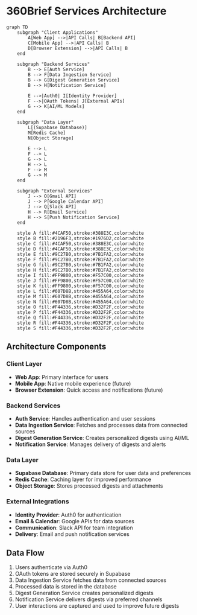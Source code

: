 # 360Brief Services Architecture

```mermaid
graph TD
    subgraph "Client Applications"
        A[Web App] -->|API Calls| B[Backend API]
        C[Mobile App] -->|API Calls| B
        D[Browser Extension] -->|API Calls| B
    end

    subgraph "Backend Services"
        B --> E[Auth Service]
        B --> F[Data Ingestion Service]
        B --> G[Digest Generation Service]
        B --> H[Notification Service]
        
        E -->|Auth0| I[Identity Provider]
        F -->|OAuth Tokens| J[External APIs]
        G --> K[AI/ML Models]
    end

    subgraph "Data Layer"
        L[(Supabase Database)]
        M[Redis Cache]
        N[Object Storage]
        
        E --> L
        F --> L
        G --> L
        H --> L
        F --> M
        G --> M
    end

    subgraph "External Services"
        J --> O[Gmail API]
        J --> P[Google Calendar API]
        J --> Q[Slack API]
        H --> R[Email Service]
        H --> S[Push Notification Service]
    end

    style A fill:#4CAF50,stroke:#388E3C,color:white
    style B fill:#2196F3,stroke:#1976D2,color:white
    style C fill:#4CAF50,stroke:#388E3C,color:white
    style D fill:#4CAF50,stroke:#388E3C,color:white
    style E fill:#9C27B0,stroke:#7B1FA2,color:white
    style F fill:#9C27B0,stroke:#7B1FA2,color:white
    style G fill:#9C27B0,stroke:#7B1FA2,color:white
    style H fill:#9C27B0,stroke:#7B1FA2,color:white
    style I fill:#FF9800,stroke:#F57C00,color:white
    style J fill:#FF9800,stroke:#F57C00,color:white
    style K fill:#FF9800,stroke:#F57C00,color:white
    style L fill:#607D8B,stroke:#455A64,color:white
    style M fill:#607D8B,stroke:#455A64,color:white
    style N fill:#607D8B,stroke:#455A64,color:white
    style O fill:#F44336,stroke:#D32F2F,color:white
    style P fill:#F44336,stroke:#D32F2F,color:white
    style Q fill:#F44336,stroke:#D32F2F,color:white
    style R fill:#F44336,stroke:#D32F2F,color:white
    style S fill:#F44336,stroke:#D32F2F,color:white
```

## Architecture Components

### Client Layer
- **Web App**: Primary interface for users
- **Mobile App**: Native mobile experience (future)
- **Browser Extension**: Quick access and notifications (future)

### Backend Services
- **Auth Service**: Handles authentication and user sessions
- **Data Ingestion Service**: Fetches and processes data from connected sources
- **Digest Generation Service**: Creates personalized digests using AI/ML
- **Notification Service**: Manages delivery of digests and alerts

### Data Layer
- **Supabase Database**: Primary data store for user data and preferences
- **Redis Cache**: Caching layer for improved performance
- **Object Storage**: Stores processed digests and attachments

### External Integrations
- **Identity Provider**: Auth0 for authentication
- **Email & Calendar**: Google APIs for data sources
- **Communication**: Slack API for team integration
- **Delivery**: Email and push notification services

## Data Flow
1. Users authenticate via Auth0
2. OAuth tokens are stored securely in Supabase
3. Data Ingestion Service fetches data from connected sources
4. Processed data is stored in the database
5. Digest Generation Service creates personalized digests
6. Notification Service delivers digests via preferred channels
7. User interactions are captured and used to improve future digests
